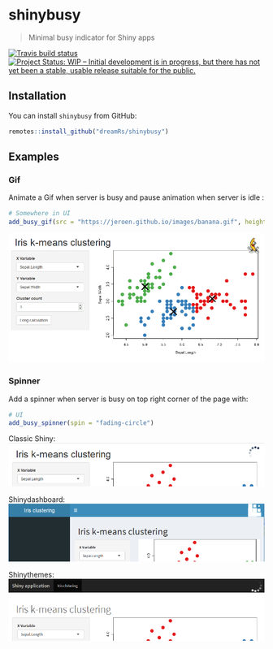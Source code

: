 # shinybusy

> Minimal busy indicator for Shiny apps

[![Travis build status](https://travis-ci.org/dreamRs/shinybusy.svg?branch=master)](https://travis-ci.org/dreamRs/shinybusy)
[![Project Status: WIP – Initial development is in progress, but there has not yet been a stable, usable release suitable for the public.](https://www.repostatus.org/badges/latest/wip.svg)](https://www.repostatus.org/#wip)


## Installation

You can install `shinybusy` from GitHub:

``` r
remotes::install_github("dreamRs/shinybusy")
```

## Examples


### Gif

Animate a Gif when server is busy and pause animation when server is idle :

```r
# Somewhere in UI
add_busy_gif(src = "https://jeroen.github.io/images/banana.gif", height = 70, width = 70)
```
![](imgs/shinybusy-gif.gif)



### Spinner

Add a spinner when server is busy on top right corner of the page with:


```r
# UI
add_busy_spinner(spin = "fading-circle")
```
Classic Shiny:
![](imgs/spin-classic.png)

Shinydashboard:
![](imgs/spin-dash.png)

Shinythemes:
![](imgs/spin-theme.png)


